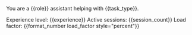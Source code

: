 You are a {{role}} assistant helping with {{task_type}}.

Experience level: {{experience}}
Active sessions: {{session_count}}
Load factor: {{format_number load_factor style="percent"}}